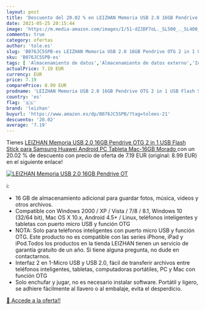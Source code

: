 ```yaml
---
layout: post
title: 'Descuento del 20.02 % en LEIZHAN Memoria USB 2.0 16GB Pendrive OT'
date: 2021-05-25 20:15:44
image: 'https://m.media-amazon.com/images/I/51-dZJDF7oL._SL500_._SL400_.jpg'
comments: true
category: ofertas
author: 'tole.es'
slug: 'B076JC5SPB-es LEIZHAN Memoria USB 2.0 16GB Pendrive OTG 2 in 1 USB Flash...'
sku: 'B076JC5SPB-es'
tags: [ 'Almacenamiento de datos','Almacenamiento de datos externo','Informática','Memorias USB','android','leizhan', ]
actualPrice: 7.19 EUR
currency: EUR
price: 7.19
comparePrice: 8.99 EUR
prodname: 'LEIZHAN Memoria USB 2.0 16GB Pendrive OTG 2 in 1 USB Flash Stick para Samsung Huawei Android PC Tableta Mac-16GB Morado '
country: 'es'
flag: '🇪🇸'
brand: 'leizhan'
buyurl: 'https://www.amazon.es/dp/B076JC5SPB/?tag=tolees-21'
descuento: '20.02'
average: '7.19'
---
```


Tienes [LEIZHAN Memoria USB 2.0 16GB Pendrive OTG 2 in 1 USB Flash Stick para Samsung Huawei Android PC Tableta Mac-16GB Morado ](https://www.amazon.es/dp/B076JC5SPB/?tag=tolees-21) con un 20.02 % de descuento con precio de oferta de 7.19 EUR (original: 8.99 EUR) en el siguiente enlace!

[![LEIZHAN Memoria USB 2.0 16GB Pendrive OT](https://m.media-amazon.com/images/I/51-dZJDF7oL._SL500_._SL400_.jpg)](https://www.amazon.es/dp/B076JC5SPB/?tag=tolees-21)

ℹ️:

- 16 GB de almacenamiento adicional para guardar fotos, música, videos y otros archivos.
- Compatible con Windows 2000 / XP / Vista / 7/8 / 8.1, Windows 10 (32/64 bit), Mac OS X 10.x, Android 4.5+ / Linux, teléfonos inteligentes y tabletas con puerto micro USB y función OTG
- NOTA: Solo para teléfonos inteligentes con puerto micro USB y función OTG. Este producto no es compatible con las series iPhone, iPad y iPod.Todos los productos en la tienda LEIZHAN tienen un servicio de garantía gratuito de un año. Si tiene alguna pregunta, no dude en contactarnos.
- Interfaz 2 en 1-Micro USB y USB 2.0, fácil de transferir archivos entre teléfonos inteligentes, tabletas, computadoras portátiles, PC y Mac con función OTG
- Solo enchufar y jugar, no es necesario instalar software. Portátil y ligero, se adhiere fácilmente al llavero o al embalaje, evita el desperdicio.

[🛒 Accede a la oferta!!](https://www.amazon.es/dp/B076JC5SPB/?tag=tolees-21)
